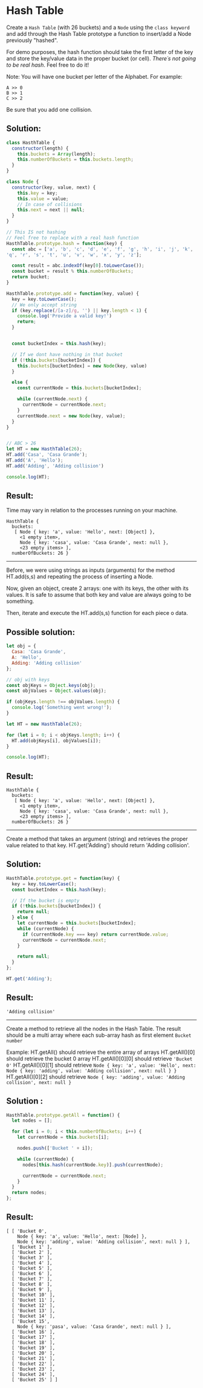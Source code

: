 # Hash Table

Create a `Hash Table` (with 26 buckets) and a `Node` using the `class keyword` and add through the Hash Table prototype a function to insert/add a Node previously "hashed".

For demo purposes, the hash function should take the first letter of the key and store the key/value data in the proper bucket (or cell). _There´s not going to be real hash_. Feel free to do it!

Note: You will have one bucket per letter of the Alphabet.
For example:

```
A >> 0
B >> 1
C >> 2
```

Be sure that you add one collision.

## Solution:

```JavaScript
class HasthTable {
  constructor(length) {
    this.buckets = Array(length);
    this.numberOfBuckets = this.buckets.length;
  }
}

class Node {
  constructor(key, value, next) {
    this.key = key;
    this.value = value;
    // In case of collisions
    this.next = next || null;
  }
}

// This IS not hashing
// Feel free to replace with a real hash function
HasthTable.prototype.hash = function(key) {
  const abc = ['a', 'b', 'c', 'd', 'e', 'f', 'g', 'h', 'i', 'j', 'k', 'l', 'm', 'n', 'o', 'p',
'q', 'r', 's', 't', 'u', 'v', 'w', 'x', 'y', 'z'];

  const result = abc.indexOf(key[0].toLowerCase());
  const bucket = result % this.numberOfBuckets;
  return bucket;
}

HasthTable.prototype.add = function(key, value) {
  key = key.toLowerCase();
  // We only accept string
  if (key.replace(/[a-z]/g, '') || key.length < 1) {
    console.log('Provide a valid key!')
    return;
  }


  const bucketIndex = this.hash(key);

  // If we dont have nothing in that bucket
  if (!this.buckets[bucketIndex]) {
    this.buckets[bucketIndex] = new Node(key, value)
  }

  else {
    const currentNode = this.buckets[bucketIndex];

    while (currentNode.next) {
      currentNode = currentNode.next;
    }
    currentNode.next = new Node(key, value);
  }
}


// ABC > 26
let HT = new HasthTable(26);
HT.add('Casa', 'Casa Grande');
HT.add('A', 'Hello');
HT.add('Adding', 'Adding collision')

console.log(HT);
```

## Result:

Time may vary in relation to the processes running on your machine.

```
HasthTable {
  buckets:
   [ Node { key: 'a', value: 'Hello', next: [Object] },
     <1 empty item>,
     Node { key: 'casa', value: 'Casa Grande', next: null },
     <23 empty items> ],
  numberOfBuckets: 26 }
```

---

Before, we were using strings as inputs (arguments) for the method HT.add(s,s) and repeating the process of inserting a Node.

Now, given an object, create 2 arrays: one with its keys, the other with its values. It is safe to assume that both key and value are always going to be something.

Then, iterate and execute the HT.add(s,s) function for each piece o data.

## Possible solution:

```javascript
let obj = {
  Casa: 'Casa Grande',
  A: 'Hello',
  Adding: 'Adding collision'
};

// obj with keys
const objKeys = Object.keys(obj);
const objValues = Object.values(obj);

if (objKeys.length !== objValues.length) {
  console.log('Something went wrong!');
}

let HT = new HasthTable(26);

for (let i = 0; i < objKeys.length; i++) {
  HT.add(objKeys[i], objValues[i]);
}

console.log(HT);
```

## Result:

```
HasthTable {
  buckets:
   [ Node { key: 'a', value: 'Hello', next: [Object] },
     <1 empty item>,
     Node { key: 'casa', value: 'Casa Grande', next: null },
     <23 empty items> ],
  numberOfBuckets: 26 }
```

---

Create a method that takes an argument (string) and retrieves the proper value related to that key.
HT.get('Adding') should return 'Adding collision'.

## Solution:

```javascript
HasthTable.prototype.get = function(key) {
  key = key.toLowerCase();
  const bucketIndex = this.hash(key);

  // If the bucket is empty
  if (!this.buckets[bucketIndex]) {
    return null;
  } else {
    let currentNode = this.buckets[bucketIndex];
    while (currentNode) {
      if (currentNode.key === key) return currentNode.value;
      currentNode = currentNode.next;
    }

    return null;
  }
};

HT.get('Adding');
```

## Result:

```
'Adding collision'
```

---

Create a method to retrieve all the nodes in the Hash Table. The result should be a multi array where each sub-array hash as first element `Bucket number`

Example:
HT.getAll() should retrieve the entire array of arrays
HT.getAll()[0] should retrieve the bucket 0 array
HT.getAll()[0][0] should retrieve `'Bucket 0'`
HT.getAll()[0][1] should retrieve `Node { key: 'a', value: 'Hello', next: Node { key: 'adding', value: 'Adding collision', next: null } }`
HT.getAll()[0][2] should retrieve `Node { key: 'adding', value: 'Adding collision', next: null }`

## Solution :

```javascript
HasthTable.prototype.getAll = function() {
  let nodes = [];

  for (let i = 0; i < this.numberOfBuckets; i++) {
    let currentNode = this.buckets[i];

    nodes.push(['Bucket ' + i]);

    while (currentNode) {
      nodes[this.hash(currentNode.key)].push(currentNode);

      currentNode = currentNode.next;
    }
  }
  return nodes;
};
```

## Result:

```
[ [ 'Bucket 0',
    Node { key: 'a', value: 'Hello', next: [Node] },
    Node { key: 'adding', value: 'Adding collision', next: null } ],
  [ 'Bucket 1' ],
  [ 'Bucket 2' ],
  [ 'Bucket 3' ],
  [ 'Bucket 4' ],
  [ 'Bucket 5' ],
  [ 'Bucket 6' ],
  [ 'Bucket 7' ],
  [ 'Bucket 8' ],
  [ 'Bucket 9' ],
  [ 'Bucket 10' ],
  [ 'Bucket 11' ],
  [ 'Bucket 12' ],
  [ 'Bucket 13' ],
  [ 'Bucket 14' ],
  [ 'Bucket 15',
    Node { key: 'pasa', value: 'Casa Grande', next: null } ],
  [ 'Bucket 16' ],
  [ 'Bucket 17' ],
  [ 'Bucket 18' ],
  [ 'Bucket 19' ],
  [ 'Bucket 20' ],
  [ 'Bucket 21' ],
  [ 'Bucket 22' ],
  [ 'Bucket 23' ],
  [ 'Bucket 24' ],
  [ 'Bucket 25' ] ]
```
